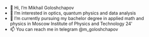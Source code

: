 - 👋 Hi, I’m Mikhail Goloshchapov
- 👀 I’m interested in optics, quantum physics and data analysis
- 🌱 I’m currently pursuing my bachelor degree in applied math and physics in Moscow Institute of Physics and Technology 24'
- 📫 You can reach me in telegram @m_goloshchapov 

<!---
mgoloshchapov/mgoloshchapov is a ✨ special ✨ repository because its `README.md` (this file) appears on your GitHub profile.
You can click the Preview link to take a look at your changes.
--->
